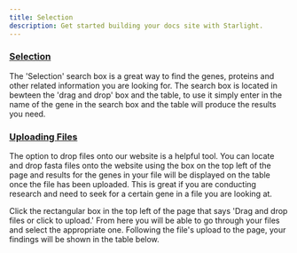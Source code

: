 ```yaml
---
title: Selection 
description: Get started building your docs site with Starlight.
---
```


### <u>Selection </u>

The 'Selection' search box is a great way to find the genes, proteins and other related information you are looking for. The search box is located in bewteen the 'drag and drop' box and the table, to use it simply enter in the name of the gene in the search box and the table will produce the results you need.


### <u> Uploading Files </u>

The option to drop files onto our website is a helpful tool. You can locate and drop fasta files onto the website using the box on the top left of the page and results for the genes in your file will be displayed on the table once the file has been uploaded. This is great if you are conducting research and need to seek for a certain gene in a file you are looking at.

Click the rectangular box in the top left of the page that says 'Drag and drop files or click to upload.' From here you will be able to go through your files and select the appropriate one. Following the file's upload to the page, your findings will be shown in the table below.
 
